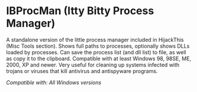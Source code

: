 # IBProcMan (Itty Bitty Process Manager) #

A standalone version of the little process manager included in HijackThis (Misc Tools section). Shows full paths to processes, optionally shows DLLs loaded by processes. Can save the process list (and dll list) to file, as well as copy it to the clipboard. Compatible with at least Windows 98, 98SE, ME, 2000, XP and newer. Very useful for cleaning up systems infected with trojans or viruses that kill antivirus and antispyware programs.

*Compatible with: All Windows versions*
